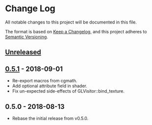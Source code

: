 # Change Log
All notable changes to this project will be documented in this file.

The format is based on [Keep a Changelog][kc], and this project adheres to
[Semantic Versioning][sv].

[kc]: http://keepachangelog.com/
[sv]: http://semver.org/

## [Unreleased]

## [0.5.1] - 2018-09-01
* Re-export macros from cgmath.
* Add optional attribute field in shader.
* Fix un-expected side-effects of GLVisitor::bind_texture.

## 0.5.0 - 2018-08-13
* Rebase the initial release from v0.5.0.

[Unreleased]: https://github.com/shawnscode/crayon/compare/v0.5.1...HEAD
[0.5.1]: https://github.com/shawnscode/crayon/compare/v0.5.0...v0.5.1